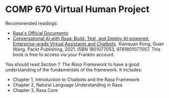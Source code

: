 # COMP 670 Virtual Human Project

Recommended readings:
- [Rasa's Official Documents](https://rasa.com/docs/rasa/)
- [Conversational AI with Rasa: Build, Test, and Deploy AI-powered, Enterprise-grade Virtual Assistants and Chatbots](https://learning.oreilly.com/library/view/-/9781801077057/?ar). Xiaoquan Kong, Guan Wang. Packt Publishing, 2021. ISBN	1801077053, 9781801077057. This book is free to access via your Franklin account.


You should read *Section 1: The Rasa Framework* to have a good understanding of the fundamentals of the framework. It includes:
- Chapter 1, Introduction to Chatbots and the Rasa Framework
- Chapter 2, Natural Language Understanding in Rasa
- Chapter 3, Rasa Core
